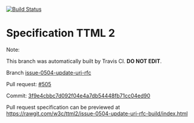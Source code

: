 [![Build Status](https://travis-ci.org/w3c/ttml2.svg?branch=issue-0504-update-uri-rfc)](https://travis-ci.org/w3c/ttml2)


# Specification TTML 2


Note:


This branch was automatically built by Travis CI. <b>DO NOT EDIT</b>.


 Branch [issue-0504-update-uri-rfc](https://github.com/w3c/ttml2/tree/issue-0504-update-uri-rfc)


 Pull request: [#505](https://github.com/w3c/ttml2/pull/505)


 Commit: [3f9e4cbbc7d092f04e4a7db54448fb71cc04ed90](https://github.com/w3c/ttml2/commit/3f9e4cbbc7d092f04e4a7db54448fb71cc04ed90)

Pull request specification can be previewed at https://rawgit.com/w3c/ttml2/issue-0504-update-uri-rfc-build/index.html



